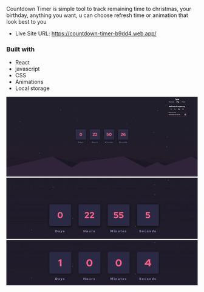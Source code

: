 Countdown Timer is simple tool to track remaining time to christmas, your birthday, anything you want, u can choose refresh time or animation that look best to you

- Live Site URL: https://countdown-timer-b9dd4.web.app/

### Built with
- React
- javascript
- CSS
- Animations
- Local storage


![](./readme/site.png)
![](./readme/flip.gif)
![](./readme/pulse.gif)



